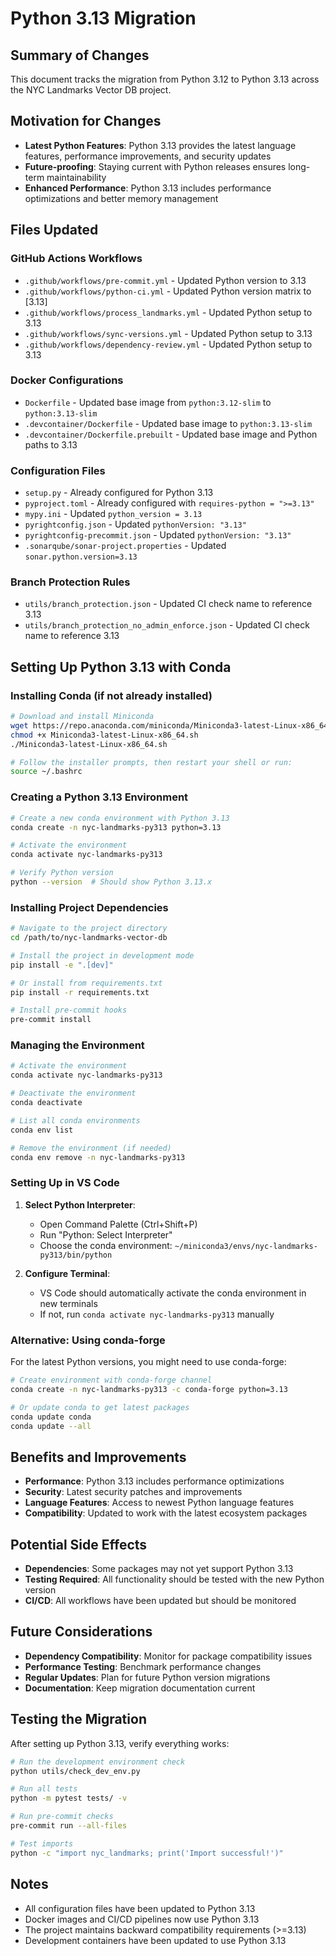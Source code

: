 # Python 3.13 Migration

## Summary of Changes

This document tracks the migration from Python 3.12 to Python 3.13 across the NYC Landmarks Vector DB project.

## Motivation for Changes

- **Latest Python Features**: Python 3.13 provides the latest language features, performance improvements, and security updates
- **Future-proofing**: Staying current with Python releases ensures long-term maintainability
- **Enhanced Performance**: Python 3.13 includes performance optimizations and better memory management

## Files Updated

### GitHub Actions Workflows

- `.github/workflows/pre-commit.yml` - Updated Python version to 3.13
- `.github/workflows/python-ci.yml` - Updated Python version matrix to [3.13]
- `.github/workflows/process_landmarks.yml` - Updated Python setup to 3.13
- `.github/workflows/sync-versions.yml` - Updated Python setup to 3.13
- `.github/workflows/dependency-review.yml` - Updated Python setup to 3.13

### Docker Configurations

- `Dockerfile` - Updated base image from `python:3.12-slim` to `python:3.13-slim`
- `.devcontainer/Dockerfile` - Updated base image to `python:3.13-slim`
- `.devcontainer/Dockerfile.prebuilt` - Updated base image and Python paths to 3.13

### Configuration Files

- `setup.py` - Already configured for Python 3.13
- `pyproject.toml` - Already configured with `requires-python = ">=3.13"`
- `mypy.ini` - Updated `python_version = 3.13`
- `pyrightconfig.json` - Updated `pythonVersion: "3.13"`
- `pyrightconfig-precommit.json` - Updated `pythonVersion: "3.13"`
- `.sonarqube/sonar-project.properties` - Updated `sonar.python.version=3.13`

### Branch Protection Rules

- `utils/branch_protection.json` - Updated CI check name to reference 3.13
- `utils/branch_protection_no_admin_enforce.json` - Updated CI check name to reference 3.13

## Setting Up Python 3.13 with Conda

### Installing Conda (if not already installed)

```bash
# Download and install Miniconda
wget https://repo.anaconda.com/miniconda/Miniconda3-latest-Linux-x86_64.sh
chmod +x Miniconda3-latest-Linux-x86_64.sh
./Miniconda3-latest-Linux-x86_64.sh

# Follow the installer prompts, then restart your shell or run:
source ~/.bashrc
```

### Creating a Python 3.13 Environment

```bash
# Create a new conda environment with Python 3.13
conda create -n nyc-landmarks-py313 python=3.13

# Activate the environment
conda activate nyc-landmarks-py313

# Verify Python version
python --version  # Should show Python 3.13.x
```

### Installing Project Dependencies

```bash
# Navigate to the project directory
cd /path/to/nyc-landmarks-vector-db

# Install the project in development mode
pip install -e ".[dev]"

# Or install from requirements.txt
pip install -r requirements.txt

# Install pre-commit hooks
pre-commit install
```

### Managing the Environment

```bash
# Activate the environment
conda activate nyc-landmarks-py313

# Deactivate the environment
conda deactivate

# List all conda environments
conda env list

# Remove the environment (if needed)
conda env remove -n nyc-landmarks-py313
```

### Setting Up in VS Code

1. **Select Python Interpreter**:

   - Open Command Palette (Ctrl+Shift+P)
   - Run "Python: Select Interpreter"
   - Choose the conda environment: `~/miniconda3/envs/nyc-landmarks-py313/bin/python`

1. **Configure Terminal**:

   - VS Code should automatically activate the conda environment in new terminals
   - If not, run `conda activate nyc-landmarks-py313` manually

### Alternative: Using conda-forge

For the latest Python versions, you might need to use conda-forge:

```bash
# Create environment with conda-forge channel
conda create -n nyc-landmarks-py313 -c conda-forge python=3.13

# Or update conda to get latest packages
conda update conda
conda update --all
```

## Benefits and Improvements

- **Performance**: Python 3.13 includes performance optimizations
- **Security**: Latest security patches and improvements
- **Language Features**: Access to newest Python language features
- **Compatibility**: Updated to work with the latest ecosystem packages

## Potential Side Effects

- **Dependencies**: Some packages may not yet support Python 3.13
- **Testing Required**: All functionality should be tested with the new Python version
- **CI/CD**: All workflows have been updated but should be monitored

## Future Considerations

- **Dependency Compatibility**: Monitor for package compatibility issues
- **Performance Testing**: Benchmark performance changes
- **Regular Updates**: Plan for future Python version migrations
- **Documentation**: Keep migration documentation current

## Testing the Migration

After setting up Python 3.13, verify everything works:

```bash
# Run the development environment check
python utils/check_dev_env.py

# Run all tests
python -m pytest tests/ -v

# Run pre-commit checks
pre-commit run --all-files

# Test imports
python -c "import nyc_landmarks; print('Import successful!')"
```

## Notes

- All configuration files have been updated to Python 3.13
- Docker images and CI/CD pipelines now use Python 3.13
- The project maintains backward compatibility requirements (>=3.13)
- Development containers have been updated to use Python 3.13
